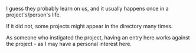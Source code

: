 I guess they probably learn on us, and it usually happens once in a project's/person's life.

If it did not, some projects might appear in the directory many times.

As someone who instigated the project, having an entry here works against the project - as I may have a personal interest here.
